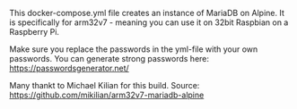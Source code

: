 This docker-compose.yml file creates an instance of MariaDB on Alpine.
It is specifically for arm32v7 - meaning you can use it on 32bit Raspbian on a Raspberry Pi.

Make sure you replace the passwords in the yml-file with your own passwords.
You can generate strong passwords here: https://passwordsgenerator.net/

Many thankt to Michael Kilian for this build.
Source: https://github.com/mikilian/arm32v7-mariadb-alpine
